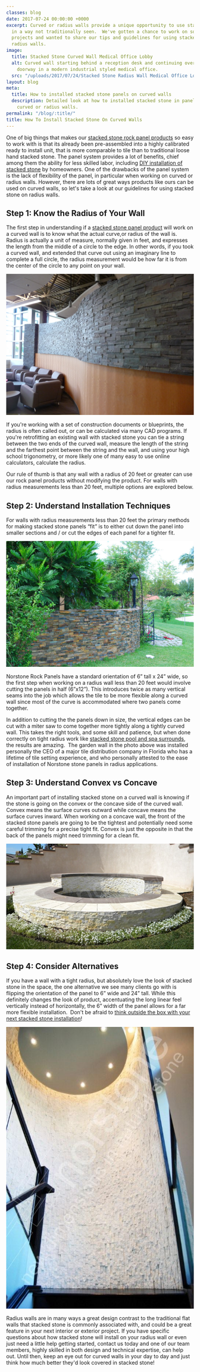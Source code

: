 ```yaml
---
classes: blog
date: 2017-07-24 00:00:00 +0000
excerpt: Curved or radius walls provide a unique opportunity to use stacked stone
  in a way not traditionally seen.  We've gotten a chance to work on some great radius
  projects and wanted to share our tips and guidelines for using stacked stone on
  radius walls.
image:
  title: Stacked Stone Curved Wall Medical Office Lobby
  alt: Curved wall starting behind a reception desk and continuing over a large glass
    doorway in a modern industrial styled medical office.
  src: "/uploads/2017/07/24/Stacked Stone Radius Wall Medical Office Lobby-1.jpg"
layout: blog
meta:
  title: How to installed stacked stone panels on curved walls
  description: Detailed look at how to installed stacked stone in panel format on
    curved or radius walls.
permalink: "/blog/:title/"
title: How To Install Stacked Stone On Curved Walls
---
```



One of big things that makes our [stacked stone rock panel products](https://www.norstoneusa.com/products/stacked-stone-cladding/) so easy to work with is that its already been pre-assembled into a highly calibrated ready to install unit, that is more comparable to tile than to traditional loose hand stacked stone.  The panel system provides a lot of benefits, chief among them the ability for less skilled labor, including [DIY installation of stacked stone](https://www.norstoneusa.com/blog/norstone-diy-infographic/) by homeowners.  One of the drawbacks of the panel system is the lack of flexibility of the panel, in particular when working on curved or radius walls.  However, there are lots of great ways products like ours can be used on curved walls, so let's take a look at our guidelines for using stacked stone on radius walls.

## Step 1: Know the Radius of Your Wall

The first step in understanding if a [stacked stone panel product](https://www.norstoneusa.com/products/) will work on a curved wall is to know what the actual curve,or radius of the wall is.  Radius is actually a unit of measure, normally given in feet, and expresses the length from the middle of a circle to the edge.  In other words, if you took a curved wall, and extended that curve out using an imaginary line to complete a full circle, the radius measurement would be how far it is from the center of the circle to any point on your wall.

![Stacked Stone Curved Wall University Lounge](/uploads/2017/07/24/Stacked%20Stone%20Radius%20Wall%20University%20Lounge.JPG)

If you're working with a set of construction documents or blueprints, the radius is often called out, or can be calculated via many CAD programs.  If you're retrofitting an existing wall with stacked stone you can tie a string between the two ends of the curved wall, measure the length of the string and the farthest point between the string and the wall, and using your high school trigonometry, or more likely one of many easy to use online calculators, calculate the radius.

Our rule of thumb is that any wall with a radius of 20 feet or greater can use our rock panel products without modifying the product.  For walls with radius measurements less than 20 feet, multiple options are explored below.

## Step 2: Understand Installation Techniques

For walls with radius measurements less than 20 feet the primary methods for making stacked stone panels “fit” is to either cut down the panel into smaller sections and / or cut the edges of each panel for a tighter fit.

![Stacked Stone Curved Garden Wall](/uploads/2017/07/24/Stacked%20Stone%20Radius%20Garden%20Wall.jpg)

Norstone Rock Panels have a standard orientation of 6” tall x 24” wide, so the first step when working on a radius wall less than 20 feet would involve cutting the panels in half (6”x12”).  This introduces twice as many vertical seams into the job which allows the tile to be more flexible along a curved wall since most of the curve is accommodated where two panels come together.

In addition to cutting the the panels down in size, the vertical edges can be cut with a miter saw to come together more tightly along a tightly curved wall.  This takes the right tools, and some skill and patience, but when done correctly on tight radius work like [stacked stone pool and spa surrounds](https://www.norstoneusa.com/blog/summer-s-here-jump-into-these-amazing-pools-designed-with-stacked-stone/), the results are amazing.  The garden wall in the photo above was installed personally the CEO of a major tile distribution company in Florida who has a lifetime of tile setting experience, and who personally attested to the ease of installation of Norstone stone panels in radius applications.

## Step 3: Understand Convex vs Concave

An important part of installing stacked stone on a curved wall is knowing if the stone is going on the convex or the concave side of the curved wall.  Convex means the surface curves outward while concave means the surface curves inward.  When working on a concave wall, the front of the stacked stone panels are going to be the tightest and potentially need some careful trimming for a precise tight fit.  Convex is just the opposite in that the back of the panels might need trimming for a clean fit.

![Stacked Stone Concave and Convex Curved Wall Outdoor Hot Tub](/uploads/2017/07/24/Stacked%20Stone%20Concave%20and%20Convex%20Radius%20Wall%20Outdoor%20Hot%20Tub.JPG)

## Step 4: Consider Alternatives

If you have a wall with a tight radius, but absolutely love the look of stacked stone in the space, the one alternative we see many clients go with is flipping the orientation of the panel to 6” wide and 24” tall.  While this definitely changes the look of product, accentuating the long linear feel vertically instead of horizontally, the 6” width of the panel allows for a far more flexible installation.  Don't be afraid to [think outside the box with your next stacked stone installation](https://www.norstoneusa.com/blog/outside-the-box-stone-design-ideas-for-your-next-remodel-or-new-build/)!

![Vertical Stacked Stone Curved Wall](/uploads/2017/07/24/Vertical%20Stacked%20Stone%20Radius%20Wall.jpg)

Radius walls are in many ways a great design contrast to the traditional flat walls that stacked stone is commonly associated with, and could be a great feature in your next interior or exterior project.  If you have specific questions about how stacked stone will install on your radius wall or even just need a little help getting started, contact us today and one of our team members, highly skilled in both design and technical expertise, can help out.  Until then, keep an eye out for curved walls in your day to day and just think how much better they'd look covered in stacked stone!